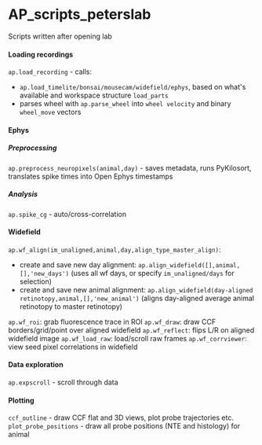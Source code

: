 # AP_scripts_peterslab
Scripts written after opening lab

#### Loading recordings
`ap.load_recording` - calls: 
- `ap.load_timelite/bonsai/mousecam/widefield/ephys`, based on what's available and workspace structure `load_parts`
- parses wheel with `ap.parse_wheel` into `wheel velocity` and binary `wheel_move` vectors

#### Ephys
##### Preprocessing
`ap.preprocess_neuropixels(animal,day)` - saves metadata, runs PyKilosort, translates spike times into Open Ephys timestamps
##### Analysis
`ap.spike_cg` - auto/cross-correlation

#### Widefield 
`ap.wf_align(im_unaligned,animal,day,align_type_master_align)`:
- create and save new day alignment: `ap.align_widefield([],animal,[],'new_days')` (uses all wf days, or specify `im_unaligned/days` for selection)
- create and save new animal alignment: `ap.align_widefield(day-aligned retinotopy,animal,[],'new_animal')` (aligns day-aligned average animal retinotopy to master retinotopy)

`ap.wf_roi`: grab fluorescence trace in ROI
`ap.wf_draw`: draw CCF borders/grid/point over aligned widefield
`ap.wf_reflect`: flips L/R on aligned widefield image
`ap.wf_load_raw`: load/scroll raw frames
`ap.wf_corrviewer`: view seed pixel correlations in widefield


#### Data exploration
`ap.expscroll` - scroll through data

#### Plotting
`ccf_outline` - draw CCF flat and 3D views, plot probe trajectories etc.
`plot_probe_positions` - draw all probe positions (NTE and histology) for animal
